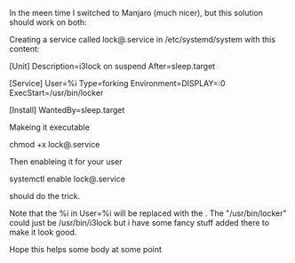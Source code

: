 

In the meen time I switched to Manjaro (much nicer), but this solution should work on both:

Creating a service called lock@.service in /etc/systemd/system with this content:

[Unit]
Description=i3lock on suspend
After=sleep.target

[Service]
User=%i
Type=forking
Environment=DISPLAY=:0
ExecStart=/usr/bin/locker

[Install]
WantedBy=sleep.target

Makeing it executable

chmod +x lock@.service

Then enableing it for your user

systemctl enable lock@<username>.service

should do the trick.

Note that the %i in User=%i will be replaced with the . The "/usr/bin/locker" could just be /usr/bin/i3lock but i have some fancy stuff added there to make it look good.

Hope this helps some body at some point
